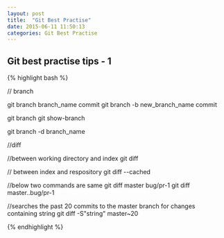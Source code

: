```yaml
---
layout: post
title:  "Git Best Practise"
date: 2015-06-11 11:50:13
categories: Git Best Practise
---
```



## Git best practise tips - 1

{% highlight bash %}

// branch

git branch branch_name commit
git branch -b new_branch_name commit

git branch
git show-branch

git branch -d branch_name

//diff

//between working directory and index
git diff

// between index and respository
git diff --cached 

//below two commands are same
git diff master bug/pr-1
git diff master..bug/pr-1

//searches the past 20 commits to the master branch for changes containing string
git diff -S"string" master~20

{% endhighlight %}

